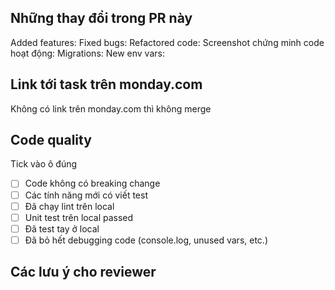 ## Những thay đổi trong PR này

Added features:
Fixed bugs:
Refactored code:
Screenshot chứng minh code hoạt động:
Migrations:
New env vars:

## Link tới task trên monday.com

Không có link trên monday.com thì không merge

## Code quality

Tick vào ô đúng

- [ ] Code không có breaking change
- [ ] Các tính năng mới có viết test
- [ ] Đã chạy lint trên local
- [ ] Unit test trên local passed
- [ ] Đã test tay ở local
- [ ] Đã bỏ hết debugging code (console.log, unused vars, etc.)

## Các lưu ý cho reviewer
